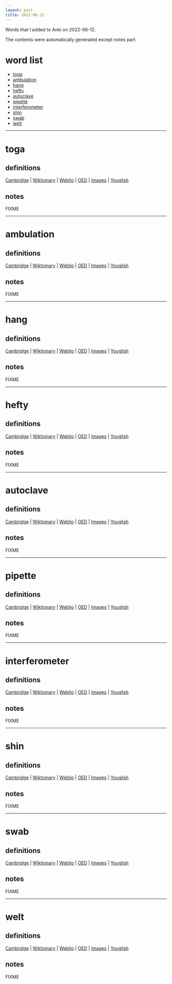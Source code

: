```yaml
---
layout: post
title: 2022-06-12
---
```


Words that I added to Anki on 2022-06-12.

The contents were automatically generated except notes part.
# word list
- [toga](#toga)
- [ambulation](#ambulation)
- [hang](#hang)
- [hefty](#hefty)
- [autoclave](#autoclave)
- [pipette](#pipette)
- [interferometer](#interferometer)
- [shin](#shin)
- [swab](#swab)
- [welt](#welt)

---

# toga
## definitions
[Cambridge](https://dictionary.cambridge.org/us/dictionary/english/toga)
|
[Wiktionary](https://en.wiktionary.org/wiki/toga#English)
|
[Weblio](https://ejje.weblio.jp/content_find?query=toga&searchType=exact)
|
[OED](https://www.oed.com/search?q=toga)
|
[Images](https://www.google.com/search?tbm=isch&q=toga)
|
[Youglish](https://youglish.com/pronounce/toga/english/us)

## notes
FIXME

---

# ambulation
## definitions
[Cambridge](https://dictionary.cambridge.org/us/dictionary/english/ambulation)
|
[Wiktionary](https://en.wiktionary.org/wiki/ambulation#English)
|
[Weblio](https://ejje.weblio.jp/content_find?query=ambulation&searchType=exact)
|
[OED](https://www.oed.com/search?q=ambulation)
|
[Images](https://www.google.com/search?tbm=isch&q=ambulation)
|
[Youglish](https://youglish.com/pronounce/ambulation/english/us)

## notes
FIXME

---

# hang
## definitions
[Cambridge](https://dictionary.cambridge.org/us/dictionary/english/hang)
|
[Wiktionary](https://en.wiktionary.org/wiki/hang#English)
|
[Weblio](https://ejje.weblio.jp/content_find?query=hang&searchType=exact)
|
[OED](https://www.oed.com/search?q=hang)
|
[Images](https://www.google.com/search?tbm=isch&q=hang)
|
[Youglish](https://youglish.com/pronounce/hang/english/us)

## notes
FIXME

---

# hefty
## definitions
[Cambridge](https://dictionary.cambridge.org/us/dictionary/english/hefty)
|
[Wiktionary](https://en.wiktionary.org/wiki/hefty#English)
|
[Weblio](https://ejje.weblio.jp/content_find?query=hefty&searchType=exact)
|
[OED](https://www.oed.com/search?q=hefty)
|
[Images](https://www.google.com/search?tbm=isch&q=hefty)
|
[Youglish](https://youglish.com/pronounce/hefty/english/us)

## notes
FIXME

---

# autoclave
## definitions
[Cambridge](https://dictionary.cambridge.org/us/dictionary/english/autoclave)
|
[Wiktionary](https://en.wiktionary.org/wiki/autoclave#English)
|
[Weblio](https://ejje.weblio.jp/content_find?query=autoclave&searchType=exact)
|
[OED](https://www.oed.com/search?q=autoclave)
|
[Images](https://www.google.com/search?tbm=isch&q=autoclave)
|
[Youglish](https://youglish.com/pronounce/autoclave/english/us)

## notes
FIXME

---

# pipette
## definitions
[Cambridge](https://dictionary.cambridge.org/us/dictionary/english/pipette)
|
[Wiktionary](https://en.wiktionary.org/wiki/pipette#English)
|
[Weblio](https://ejje.weblio.jp/content_find?query=pipette&searchType=exact)
|
[OED](https://www.oed.com/search?q=pipette)
|
[Images](https://www.google.com/search?tbm=isch&q=pipette)
|
[Youglish](https://youglish.com/pronounce/pipette/english/us)

## notes
FIXME

---

# interferometer
## definitions
[Cambridge](https://dictionary.cambridge.org/us/dictionary/english/interferometer)
|
[Wiktionary](https://en.wiktionary.org/wiki/interferometer#English)
|
[Weblio](https://ejje.weblio.jp/content_find?query=interferometer&searchType=exact)
|
[OED](https://www.oed.com/search?q=interferometer)
|
[Images](https://www.google.com/search?tbm=isch&q=interferometer)
|
[Youglish](https://youglish.com/pronounce/interferometer/english/us)

## notes
FIXME

---

# shin
## definitions
[Cambridge](https://dictionary.cambridge.org/us/dictionary/english/shin)
|
[Wiktionary](https://en.wiktionary.org/wiki/shin#English)
|
[Weblio](https://ejje.weblio.jp/content_find?query=shin&searchType=exact)
|
[OED](https://www.oed.com/search?q=shin)
|
[Images](https://www.google.com/search?tbm=isch&q=shin)
|
[Youglish](https://youglish.com/pronounce/shin/english/us)

## notes
FIXME

---

# swab
## definitions
[Cambridge](https://dictionary.cambridge.org/us/dictionary/english/swab)
|
[Wiktionary](https://en.wiktionary.org/wiki/swab#English)
|
[Weblio](https://ejje.weblio.jp/content_find?query=swab&searchType=exact)
|
[OED](https://www.oed.com/search?q=swab)
|
[Images](https://www.google.com/search?tbm=isch&q=swab)
|
[Youglish](https://youglish.com/pronounce/swab/english/us)

## notes
FIXME

---

# welt
## definitions
[Cambridge](https://dictionary.cambridge.org/us/dictionary/english/welt)
|
[Wiktionary](https://en.wiktionary.org/wiki/welt#English)
|
[Weblio](https://ejje.weblio.jp/content_find?query=welt&searchType=exact)
|
[OED](https://www.oed.com/search?q=welt)
|
[Images](https://www.google.com/search?tbm=isch&q=welt)
|
[Youglish](https://youglish.com/pronounce/welt/english/us)

## notes
FIXME
